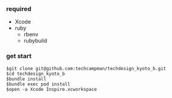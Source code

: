 ### required
- Xcode
- ruby
    - rbenv
    - rubybuild

### get start

```shell
$git clone git@github.com:techcampman/techdesign_kyoto_b.git
$cd techdesign_kyoto_b
$bundle install
$bundle exec pod install
$open -a Xcode Inspire.xcworkspace
```